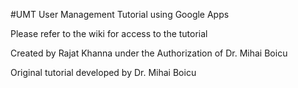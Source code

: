 #UMT
User Management Tutorial using Google Apps

Please refer to the wiki for access to the tutorial

Created by Rajat Khanna under the Authorization of Dr. Mihai Boicu

Original tutorial developed by Dr. Mihai Boicu
